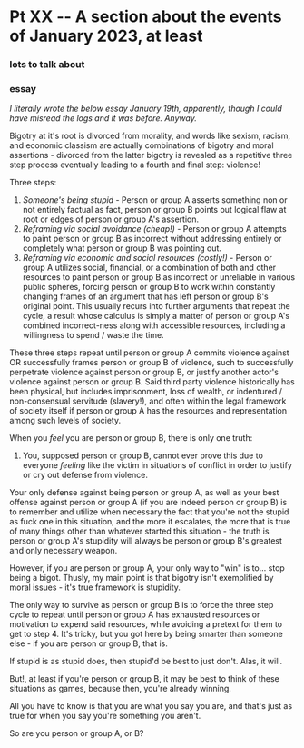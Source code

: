 # Pt XX -- A section about the events of January 2023, at least

### lots to talk about

### essay

_I literally wrote the below essay January 19th, apparently, though I could have misread the logs and it was before. Anyway._

Bigotry at it's root is divorced from morality, and words like sexism, racism, and economic classism are actually combinations of bigotry and moral assertions - divorced from the latter bigotry is revealed as a repetitive three step process eventually leading to a fourth and final step: violence!

Three steps:
1. _Someone's being stupid_ - Person or group A asserts something non or not entirely factual as fact, person or group B points out logical flaw at root or edges of person or group A's assertion.
2. _Reframing via social avoidance (cheap!)_ - Person or group A attempts to paint person or group B as incorrect without addressing entirely or completely what person or group B was pointing out.
3. _Reframing via economic and social resources (costly!)_ - Person or group A utilizes social, financial, or a combination of both and other resources to paint person or group B as incorrect or unreliable in various public spheres, forcing person or group B to work within constantly changing frames of an argument that has left person or group B's original point. This usually recurs into further arguments that repeat the cycle, a result whose calculus is simply a matter of person or group A's combined incorrect-ness along with accessible resources, including a willingness to spend / waste the time.

These three steps repeat until person or group A commits violence against OR successfully frames person or group B of violence, such to successfully perpetrate violence against person or group B, or justify another actor's violence against person or group B. Said third party violence historically has been physical, but includes imprisonment, loss of wealth, or indentured / non-consensual servitude (slavery!), and often within the legal framework of society itself if person or group A has the resources and representation among such levels of society.

When you _feel_ you are person or group B, there is only one truth:
1. You, supposed person or group B, cannot ever prove this due to everyone _feeling_ like the victim in situations of conflict in order to justify or cry out defense from violence.

Your only defense against being person or group A, as well as your best offense against person or group A (if you are indeed person or group B) is to remember and utilize when necessary the fact that you're not the stupid as fuck one in this situation, and the more it escalates, the more that is true of many things other than whatever started this situation - the truth is person or group A's stupidity will always be person or group B's greatest and only necessary weapon. 

However, if you are person or group A, your only way to "win" is to... stop being a bigot. Thusly, my main point is that bigotry isn't exemplified by moral issues - it's true framework is stupidity.

The only way to survive as person or group B is to force the three step cycle to repeat until person or group A has exhausted resources or motivation to expend said resources, while avoiding a pretext for them to get to step 4. It's tricky, but you got here by being smarter than someone else - if you are person or group B, that is.

If stupid is as stupid does, then stupid'd be best to just don't. Alas, it will.

But!, at least if you're person or group B, it may be best to think of these situations as games, because then, you're already winning.

All you have to know is that you are what you say you are, and that's just as true for when you say you're something you aren't.

So are you person or group A, or B?
